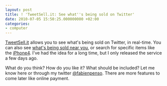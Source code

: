 ```yaml
---
layout: post
title: ! 'TweetSell.it: See what''s being sold on Twitter'
date: 2010-07-05 15:50:25.000000000 +02:00
categories:
- computer
---
```

<a href="http://tweetsell.it/">TweetSell.it</a> allows you to see what's being
sold on Twitter, in real-time. You can also see <a
href="http://tweetsell.it/products/near">what's being sold near you</a>, or
search for specific items like the <a
href="http://tweetsell.it/products/search?s=iPhone4">iPhone4</a>. I've had the
idea for a long time, but I only released the service a few days ago.

What do you think? How do you like it? What should be included? Let me know
here or through my twitter <a
href="http://twitter.com/fabienpenso">@fabienpenso</a>. There are more features
to come later like online payment.
